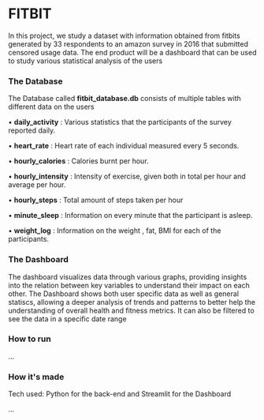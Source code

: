 # FITBIT

In this project, we study a dataset with information obtained from fitbits generated by
33 respondents to an amazon survey in 2016 that submitted censored usage data. The
end product will be a dashboard that can be used to study various statistical analysis of
the users

### The Database

The Database called **fitbit_database.db** consists of multiple tables with different data on the users
 
  • **daily_activity** : Various statistics that the participants of the survey reported daily.

  • **heart_rate** : Heart rate of each individual measured every 5 seconds.

  • **hourly_calories** : Calories burnt per hour.

  • **hourly_intensity** : Intensity of exercise, given both in total per hour and average per hour.

  • **hourly_steps** : Total amount of steps taken per hour

  • **minute_sleep** : Information on every minute that the participant is asleep.

  • **weight_log** : Information on the weight , fat, BMI for each of the participants.

### The Dashboard

The dashboard visualizes data through various graphs, providing insights into the relation between key variables to understand their impact on each other. The Dashboard shows both user specific data as well as general statiscs, allowing a deeper analysis of trends and patterns to better help the understanding of overall health and fitness metrics. It can also be filtered to see the data in a specific date range


### How to run
...
### How it's made
Tech used: Python for the back-end and Streamlit for the Dashboard

...

